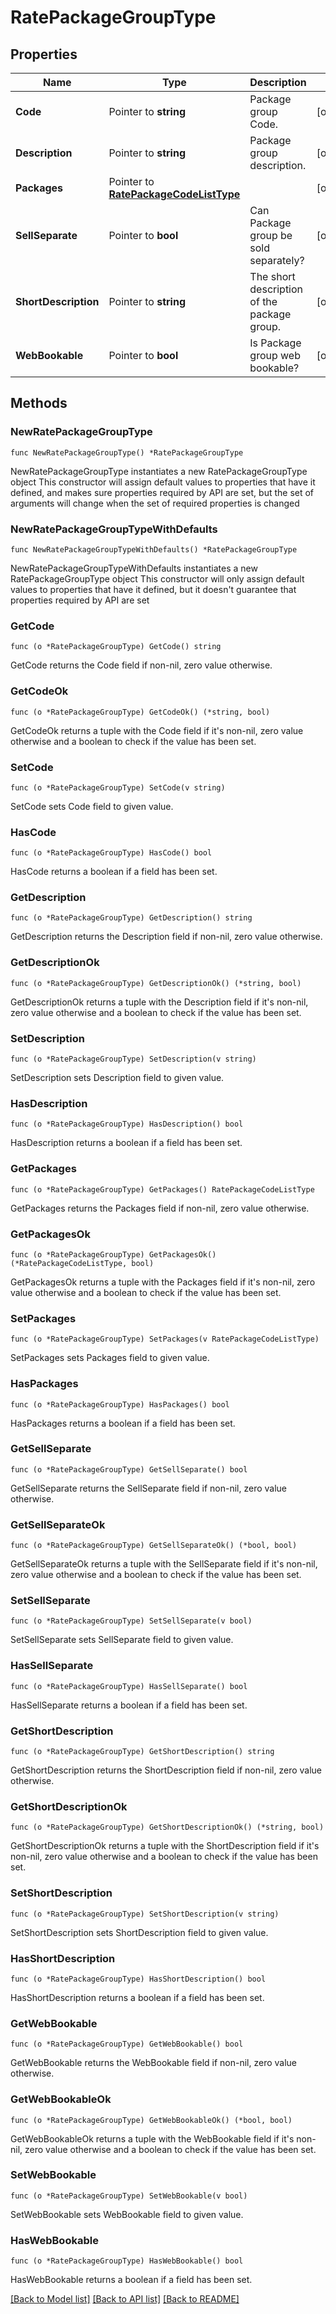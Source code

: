 # RatePackageGroupType

## Properties

Name | Type | Description | Notes
------------ | ------------- | ------------- | -------------
**Code** | Pointer to **string** | Package group Code. | [optional] 
**Description** | Pointer to **string** | Package group description. | [optional] 
**Packages** | Pointer to [**RatePackageCodeListType**](RatePackageCodeListType.md) |  | [optional] 
**SellSeparate** | Pointer to **bool** | Can Package group be sold separately? | [optional] 
**ShortDescription** | Pointer to **string** | The short description of the package group. | [optional] 
**WebBookable** | Pointer to **bool** | Is Package group web bookable? | [optional] 

## Methods

### NewRatePackageGroupType

`func NewRatePackageGroupType() *RatePackageGroupType`

NewRatePackageGroupType instantiates a new RatePackageGroupType object
This constructor will assign default values to properties that have it defined,
and makes sure properties required by API are set, but the set of arguments
will change when the set of required properties is changed

### NewRatePackageGroupTypeWithDefaults

`func NewRatePackageGroupTypeWithDefaults() *RatePackageGroupType`

NewRatePackageGroupTypeWithDefaults instantiates a new RatePackageGroupType object
This constructor will only assign default values to properties that have it defined,
but it doesn't guarantee that properties required by API are set

### GetCode

`func (o *RatePackageGroupType) GetCode() string`

GetCode returns the Code field if non-nil, zero value otherwise.

### GetCodeOk

`func (o *RatePackageGroupType) GetCodeOk() (*string, bool)`

GetCodeOk returns a tuple with the Code field if it's non-nil, zero value otherwise
and a boolean to check if the value has been set.

### SetCode

`func (o *RatePackageGroupType) SetCode(v string)`

SetCode sets Code field to given value.

### HasCode

`func (o *RatePackageGroupType) HasCode() bool`

HasCode returns a boolean if a field has been set.

### GetDescription

`func (o *RatePackageGroupType) GetDescription() string`

GetDescription returns the Description field if non-nil, zero value otherwise.

### GetDescriptionOk

`func (o *RatePackageGroupType) GetDescriptionOk() (*string, bool)`

GetDescriptionOk returns a tuple with the Description field if it's non-nil, zero value otherwise
and a boolean to check if the value has been set.

### SetDescription

`func (o *RatePackageGroupType) SetDescription(v string)`

SetDescription sets Description field to given value.

### HasDescription

`func (o *RatePackageGroupType) HasDescription() bool`

HasDescription returns a boolean if a field has been set.

### GetPackages

`func (o *RatePackageGroupType) GetPackages() RatePackageCodeListType`

GetPackages returns the Packages field if non-nil, zero value otherwise.

### GetPackagesOk

`func (o *RatePackageGroupType) GetPackagesOk() (*RatePackageCodeListType, bool)`

GetPackagesOk returns a tuple with the Packages field if it's non-nil, zero value otherwise
and a boolean to check if the value has been set.

### SetPackages

`func (o *RatePackageGroupType) SetPackages(v RatePackageCodeListType)`

SetPackages sets Packages field to given value.

### HasPackages

`func (o *RatePackageGroupType) HasPackages() bool`

HasPackages returns a boolean if a field has been set.

### GetSellSeparate

`func (o *RatePackageGroupType) GetSellSeparate() bool`

GetSellSeparate returns the SellSeparate field if non-nil, zero value otherwise.

### GetSellSeparateOk

`func (o *RatePackageGroupType) GetSellSeparateOk() (*bool, bool)`

GetSellSeparateOk returns a tuple with the SellSeparate field if it's non-nil, zero value otherwise
and a boolean to check if the value has been set.

### SetSellSeparate

`func (o *RatePackageGroupType) SetSellSeparate(v bool)`

SetSellSeparate sets SellSeparate field to given value.

### HasSellSeparate

`func (o *RatePackageGroupType) HasSellSeparate() bool`

HasSellSeparate returns a boolean if a field has been set.

### GetShortDescription

`func (o *RatePackageGroupType) GetShortDescription() string`

GetShortDescription returns the ShortDescription field if non-nil, zero value otherwise.

### GetShortDescriptionOk

`func (o *RatePackageGroupType) GetShortDescriptionOk() (*string, bool)`

GetShortDescriptionOk returns a tuple with the ShortDescription field if it's non-nil, zero value otherwise
and a boolean to check if the value has been set.

### SetShortDescription

`func (o *RatePackageGroupType) SetShortDescription(v string)`

SetShortDescription sets ShortDescription field to given value.

### HasShortDescription

`func (o *RatePackageGroupType) HasShortDescription() bool`

HasShortDescription returns a boolean if a field has been set.

### GetWebBookable

`func (o *RatePackageGroupType) GetWebBookable() bool`

GetWebBookable returns the WebBookable field if non-nil, zero value otherwise.

### GetWebBookableOk

`func (o *RatePackageGroupType) GetWebBookableOk() (*bool, bool)`

GetWebBookableOk returns a tuple with the WebBookable field if it's non-nil, zero value otherwise
and a boolean to check if the value has been set.

### SetWebBookable

`func (o *RatePackageGroupType) SetWebBookable(v bool)`

SetWebBookable sets WebBookable field to given value.

### HasWebBookable

`func (o *RatePackageGroupType) HasWebBookable() bool`

HasWebBookable returns a boolean if a field has been set.


[[Back to Model list]](../README.md#documentation-for-models) [[Back to API list]](../README.md#documentation-for-api-endpoints) [[Back to README]](../README.md)


